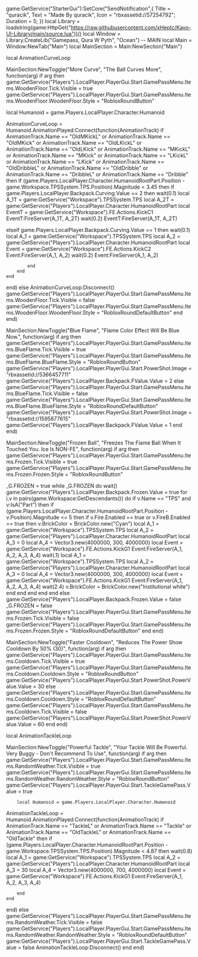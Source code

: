 game:GetService("StarterGui"):SetCore("SendNotification",{
    Title = "quracik",
    Text = "Made By quracik",
    Icon = "rbxassetid://57254792";
Duration = 5;
})
local Library = loadstring(game:HttpGet("https://raw.githubusercontent.com/xHeptc/Kavo-UI-Library/main/source.lua"))()
local Window = Library.CreateLib("Gamepass, Qura W Pyth", "Ocean")
    -- MAIN
    local Main = Window:NewTab("Main")
    local MainSection = Main:NewSection("Main")

local AnimationCurveLoop

MainSection:NewToggle("More Curve", "The Ball Curves More", function(arg)
if arg then
game:GetService("Players").LocalPlayer.PlayerGui.Start.GamePassMenu.Items.WoodenFloor.Tick.Visible = true
    game:GetService("Players").LocalPlayer.PlayerGui.Start.GamePassMenu.Items.WoodenFloor.WoodenFloor.Style = "RobloxRoundButton"

local Humanoid = game.Players.LocalPlayer.Character.Humanoid

AnimationCurveLoop = Humanoid.AnimationPlayed:Connect(function(AnimationTrack)
    if AnimationTrack.Name == "OldMKickL" or AnimationTrack.Name == "OldMKick" or AnimationTrack.Name == "OldLKickL" or AnimationTrack.Name == "OldLKick" or AnimationTrack.Name == "MKickL" or AnimationTrack.Name == "MKick" or AnimationTrack.Name == "LKickL" or AnimationTrack.Name == "LKick" or AnimationTrack.Name == "OldDribbleL" or AnimationTrack.Name == "OldDribble" or AnimationTrack.Name == "DribbleL" or AnimationTrack.Name == "Dribble" then
    if (game.Players.LocalPlayer.Character.HumanoidRootPart.Position - game.Workspace.TPSSystem.TPS.Position).Magnitude < 3.45 then
        if game.Players.LocalPlayer.Backpack.Curving.Value == 2 then
        wait(0.1)
                local A_1T = game:GetService("Workspace").TPSSystem.TPS
local A_2T = game:GetService("Players").LocalPlayer.Character.HumanoidRootPart
local EventT = game:GetService("Workspace").FE.Actions.KickC1
EventT:FireServer(A_1T, A_2T)
wait(0.2)
EventT:FireServer(A_1T, A_2T)

elseif game.Players.LocalPlayer.Backpack.Curving.Value == 1 then
wait(0.1)
local A_1 = game:GetService("Workspace").TPSSystem.TPS
local A_2 = game:GetService("Players").LocalPlayer.Character.HumanoidRootPart
local Event = game:GetService("Workspace").FE.Actions.KickC2
Event:FireServer(A_1, A_2)
wait(0.2)
Event:FireServer(A_1, A_2)

            end
        end
    end
end)
    else
        AnimationCurveLoop:Disconnect()
        game:GetService("Players").LocalPlayer.PlayerGui.Start.GamePassMenu.Items.WoodenFloor.Tick.Visible = false
    game:GetService("Players").LocalPlayer.PlayerGui.Start.GamePassMenu.Items.WoodenFloor.WoodenFloor.Style = "RobloxRoundDefaultButton"
    end
end)

MainSection:NewToggle("Blue Flame", "Flame Color Effect Will Be Blue Now.", function(arg)
if arg then
game:GetService("Players").LocalPlayer.PlayerGui.Start.GamePassMenu.Items.BlueFlame.Tick.Visible = true
    game:GetService("Players").LocalPlayer.PlayerGui.Start.GamePassMenu.Items.BlueFlame.BlueFlame.Style = "RobloxRoundButton"
        game:GetService("Players").LocalPlayer.PlayerGui.Start.PowerShot.Image = "rbxassetid://5366457711"
        game:GetService("Players").LocalPlayer.Backpack.FValue.Value = 2
    else
        game:GetService("Players").LocalPlayer.PlayerGui.Start.GamePassMenu.Items.BlueFlame.Tick.Visible = false
    game:GetService("Players").LocalPlayer.PlayerGui.Start.GamePassMenu.Items.BlueFlame.BlueFlame.Style = "RobloxRoundDefaultButton"
        game:GetService("Players").LocalPlayer.PlayerGui.Start.PowerShot.Image = "rbxassetid://1595877615"
       game:GetService("Players").LocalPlayer.Backpack.FValue.Value = 1
    end
end)

MainSection:NewToggle("Frozen Ball", "Freezes The Flame Ball When It Touched You. Ice Is NON-FE", function(arg)
if arg then
game:GetService("Players").LocalPlayer.PlayerGui.Start.GamePassMenu.Items.Frozen.Tick.Visible = true
    game:GetService("Players").LocalPlayer.PlayerGui.Start.GamePassMenu.Items.Frozen.Frozen.Style = "RobloxRoundButton"
    
_G.FROZEN = true
    while _G.FROZEN do
    wait()
        game:GetService("Players").LocalPlayer.Backpack.Frozen.Value = true
        for i,v in pairs(game.Workspace:GetDescendants()) do
    if v.Name == "TPS" and v:IsA("Part") then
    if (game.Players.LocalPlayer.Character.HumanoidRootPart.Position - v.Position).Magnitude <= 5 then
    if v.Fire.Enabled == true or v.FireB.Enabled == true then
       v.BrickColor = BrickColor.new("Cyan")
       local A_1 = game:GetService("Workspace").TPSSystem.TPS
local A_2 = game:GetService("Players").LocalPlayer.Character.HumanoidRootPart
local A_3 = 0
local A_4 = Vector3.new(4000000, 300, 4000000)
local Event = game:GetService("Workspace").FE.Actions.KickG1
Event:FireServer(A_1, A_2, A_3, A_4)
wait(.1)
local A_1 = game:GetService("Workspace").TPSSystem.TPS
local A_2 = game:GetService("Players").LocalPlayer.Character.HumanoidRootPart
local A_3 = 0
local A_4 = Vector3.new(4000000, 300, 4000000)
local Event = game:GetService("Workspace").FE.Actions.KickG1
Event:FireServer(A_1, A_2, A_3, A_4)
wait(2.4)
v.BrickColor = BrickColor.new("Institutional white")
    end
    end
    end
    end
    end
    else
     game:GetService("Players").LocalPlayer.Backpack.Frozen.Value = false
     _G.FROZEN = false
     game:GetService("Players").LocalPlayer.PlayerGui.Start.GamePassMenu.Items.Frozen.Tick.Visible = false
    game:GetService("Players").LocalPlayer.PlayerGui.Start.GamePassMenu.Items.Frozen.Frozen.Style = "RobloxRoundDefaultButton"
    end
end)

MainSection:NewToggle("Faster Cooldown", "Reduces The Power Show Cooldown By 50% (30)", function(arg)
if arg then
game:GetService("Players").LocalPlayer.PlayerGui.Start.GamePassMenu.Items.Cooldown.Tick.Visible = true
    game:GetService("Players").LocalPlayer.PlayerGui.Start.GamePassMenu.Items.Cooldown.Cooldown.Style = "RobloxRoundButton"
        game:GetService("Players").LocalPlayer.PlayerGui.Start.PowerShot.PowerValue.Value = 30
    else
    game:GetService("Players").LocalPlayer.PlayerGui.Start.GamePassMenu.Items.Cooldown.Cooldown.Style = "RobloxRoundDefaultButton"
    game:GetService("Players").LocalPlayer.PlayerGui.Start.GamePassMenu.Items.Cooldown.Tick.Visible = false
       game:GetService("Players").LocalPlayer.PlayerGui.Start.PowerShot.PowerValue.Value = 60
    end
end)

local AnimationTackleLoop

MainSection:NewToggle("Powerful Tackle", "Your Tackle Will Be Powerful. Very Buggy - Don't Recommend To Use", function(arg)
if arg then
game:GetService("Players").LocalPlayer.PlayerGui.Start.GamePassMenu.Items.RandomWeather.Tick.Visible = true
    game:GetService("Players").LocalPlayer.PlayerGui.Start.GamePassMenu.Items.RandomWeather.RandomWeather.Style = "RobloxRoundButton"
        game:GetService("Players").LocalPlayer.PlayerGui.Start.TackleGamePass.Value = true
        
        local Humanoid = game.Players.LocalPlayer.Character.Humanoid

AnimationTackleLoop = Humanoid.AnimationPlayed:Connect(function(AnimationTrack)
    if AnimationTrack.Name == "TackleL" or AnimationTrack.Name == "Tackle" or AnimationTrack.Name == "OldTackleL" or AnimationTrack.Name == "OldTackle" then
    if (game.Players.LocalPlayer.Character.HumanoidRootPart.Position - game.Workspace.TPSSystem.TPS.Position).Magnitude < 4.87 then
        wait(0.8)
                local A_1 = game:GetService("Workspace").TPSSystem.TPS
local A_2 = game:GetService("Players").LocalPlayer.Character.HumanoidRootPart
local A_3 = 30
local A_4 = Vector3.new(4000000, 700, 4000000)
local Event = game:GetService("Workspace").FE.Actions.KickG1
Event:FireServer(A_1, A_2, A_3, A_4)

        end
    end
end)
    else
      game:GetService("Players").LocalPlayer.PlayerGui.Start.GamePassMenu.Items.RandomWeather.Tick.Visible = false
    game:GetService("Players").LocalPlayer.PlayerGui.Start.GamePassMenu.Items.RandomWeather.RandomWeather.Style = "RobloxRoundDefaultButton"
      game:GetService("Players").LocalPlayer.PlayerGui.Start.TackleGamePass.Value = false
      AnimationTackleLoop:Disconnect()
    end
end)
